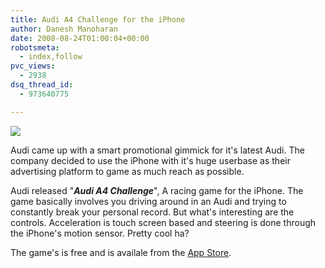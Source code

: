 ```yaml
---
title: Audi A4 Challenge for the iPhone
author: Danesh Manoharan
date: 2008-08-24T01:00:04+00:00
robotsmeta:
  - index,follow
pvc_views:
  - 2938
dsq_thread_id:
  - 973640775

---
```

![](http://farm4.static.flickr.com/3038/2790408676_6726447de9_o.jpg)

Audi came up with a smart promotional gimmick for it's latest Audi. The company decided to use the iPhone with it's huge userbase as their advertising platform to game as much reach as possible.

Audi released "_**Audi A4 Challenge**_", A racing game for the iPhone. The game basically involves you driving around in an Audi and trying to constantly break your personal record. But what's interesting are the controls. Acceleration is touch screen based and steering is done through the iPhone's motion sensor. Pretty cool ha?

The game's is free and is availale from the [App Store][1].

 [1]: http://phobos.apple.com/WebObjects/MZStore.woa/wa/viewSoftware?id=288419967&mt=8